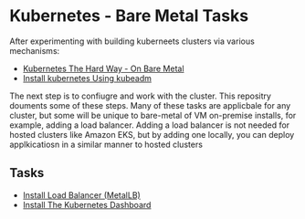 # Kubernetes - Bare Metal Tasks

After experimenting with building kuberneets clusters via various mechanisms:

* [Kubernetes The Hard Way - On Bare Metal](https://github.com/dleewo/kubernetes-the-hard-way-bare-metal)
* [Install kubernetes Using kubeadm](https://github.com/dleewo/kubernetes-install-via-kubeadm)

The next step is to confiugre and work with the cluster.  This repositry douments some of these steps.  Many of these tasks are applicbale for any cluster, but some will be unique to bare-metal of VM on-premise installs, for example, adding a load balancer.  Adding a load balancer is not needed for hosted clusters like Amazon EKS, but by adding one locally, you can deploy applkicatiosn in a similar manner to hosted clusters

## Tasks

* [Install Load Balancer (MetalLB)](task-01-install-load-balancer.md)
* [Install The Kubernetes Dashboard](task-2-install-dashboard.md)
